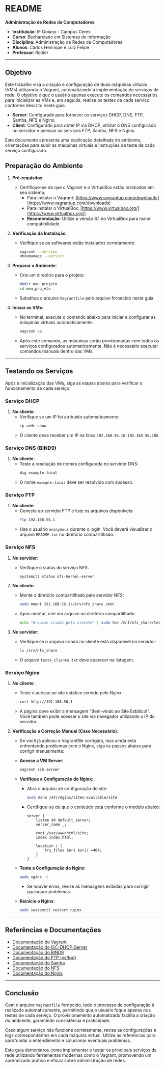 # README

**Administração de Redes de Computadores**

- **Instituição**: IF Goiano - Campus Ceres
- **Curso**: Bacharelado em Sistemas de Informação
- **Disciplina**: Administração de Redes de Computadores
- **Alunos**: Carlos Henrique e Luiz Felipe
- **Professor**: Roitier

---

## Objetivo

Este trabalho visa a criação e configuração de duas máquinas virtuais (VMs) utilizando o Vagrant, automatizando a implementação de serviços de rede. O objetivo é que o usuário apenas execute os comandos necessários para inicializar as VMs e, em seguida, realize os testes de cada serviço conforme descrito neste guia.

- **Server**: Configurado para fornecer os serviços DHCP, DNS, FTP, Samba, NFS e Nginx.
- **Client**: Configurado para obter IP via DHCP, utilizar o DNS configurado no servidor e acessar os serviços FTP, Samba, NFS e Nginx.

Este documento apresenta uma explicação detalhada do ambiente, orientações para subir as máquinas virtuais e instruções de teste de cada serviço configurado.

## Preparação do Ambiente

1. **Pré-requisitos**:
   - Certifique-se de que o Vagrant e o VirtualBox estão instalados em seu sistema.
     - Para instalar o Vagrant: [https://www.vagrantup.com/downloads](https://www.vagrantup.com/downloads)
     - Para instalar o VirtualBox: [https://www.virtualbox.org/](https://www.virtualbox.org/)
     - **Recomendação**: Utilize a versão 6.1 do VirtualBox para maior compatibilidade.

2. **Verificação da Instalação**:
   - Verifique se os softwares estão instalados corretamente:
     ```bash
     vagrant --version
     vboxmanage --version
     ```

3. **Preparar o Ambiente**:
   - Crie um diretório para o projeto:
     ```bash
     mkdir meu_projeto
     cd meu_projeto
     ```
   - Substitua o arquivo `Vagrantfile` pelo arquivo fornecido neste guia.

4. **Iniciar as VMs**:
   - No terminal, execute o comando abaixo para iniciar e configurar as máquinas virtuais automaticamente:
     ```bash
     vagrant up
     ```
   - Após este comando, as máquinas serão provisionadas com todos os serviços configurados automaticamente. Não é necessário executar comandos manuais dentro das VMs.

---

## Testando os Serviços

Após a inicialização das VMs, siga as etapas abaixo para verificar o funcionamento de cada serviço:

### Serviço DHCP

1. **No cliente**:
   - Verifique se um IP foi atribuído automaticamente:
     ```bash
     ip addr show
     ```
   - O cliente deve receber um IP na faixa `192.168.56.10-192.168.56.100`.

### Serviço DNS (BIND9)

1. **No cliente**:
   - Teste a resolução de nomes configurada no servidor DNS:
     ```bash
     dig example.local
     ```
   - O nome `example.local` deve ser resolvido com sucesso.

### Serviço FTP

1. **No cliente**:
   - Conecte ao servidor FTP e liste os arquivos disponíveis:
     ```bash
     ftp 192.168.56.1
     ```
   - Use o usuário `anonymous` durante o login. Você deverá visualizar o arquivo `README.txt` no diretório compartilhado.


### Serviço NFS

1. **No servidor**:
   - Verifique o status do serviço NFS:
     ```bash
     systemctl status nfs-kernel-server
     ```

2. **No cliente**:
   - Monte o diretório compartilhado pelo servidor NFS:
     ```bash
     sudo mount 192.168.56.1:/srv/nfs_share /mnt
     ```
   - Após montar, crie um arquivo no diretório compartilhado:
     ```bash
     echo "Arquivo criado pelo cliente" | sudo tee /mnt/nfs_share/teste_cliente.txt
     ```

3. **No servidor**:
   - Verifique se o arquivo criado no cliente está disponível no servidor:
     ```bash
     ls /srv/nfs_share
     ```
   - O arquivo `teste_cliente.txt` deve aparecer na listagem.

### Serviço Nginx

1. **No cliente**:
   - Teste o acesso ao site estático servido pelo Nginx:
     ```bash
     curl http://192.168.56.1
     ```
   - A página deve exibir a mensagem "Bem-vindo ao Site Estático!". Você também pode acessar o site via navegador utilizando o IP do servidor.

2. **Verificação e Correção Manual (Caso Necessário)**:
   - Se você já aplicou o Vagrantfile corrigido, mas ainda está enfrentando problemas com o Nginx, siga os passos abaixo para corrigir manualmente:

   - **Acesse a VM Server**:
     ```bash
     vagrant ssh server
     ```

   - **Verifique a Configuração do Nginx**:
     - Abra o arquivo de configuração do site:
       ```bash
       sudo nano /etc/nginx/sites-available/site
       ```
     - Certifique-se de que o conteúdo está conforme o modelo abaixo:
       ```nginx
       server {
           listen 80 default_server;
           server_name _;

           root /var/www/html/site;
           index index.html;

           location / {
               try_files $uri $uri/ =404;
           }
       }
       ```

   - **Teste a Configuração do Nginx**:
     ```bash
     sudo nginx -t
     ```
     - Se houver erros, revise as mensagens exibidas para corrigir quaisquer problemas.

   - **Reinicie o Nginx**:
     ```bash
     sudo systemctl restart nginx
     ```

---

## Referências e Documentações
- [Documentação do Vagrant](https://www.vagrantup.com/docs)
- [Documentação do ISC-DHCP-Server](https://manpages.ubuntu.com/manpages/bionic/en/man8/dhcpd.8.html)
- [Documentação do BIND9](https://bind9.readthedocs.io/en/latest/)
- [Documentação do FTP (vsftpd)](https://security.appspot.com/vsftpd.html)
- [Documentação do Samba](https://www.samba.org/samba/docs/)
- [Documentação do NFS](https://wiki.linux-nfs.org/wiki/index.php/Main_Page)
- [Documentação do Nginx](https://nginx.org/en/docs/)

---

## Conclusão

Com o arquivo `Vagrantfile` fornecido, todo o processo de configuração é realizado automaticamente, permitindo que o usuário foque apenas nos testes de cada serviço. O provisionamento automatizado facilita a criação do ambiente, garantindo consistência e praticidade.

Caso algum serviço não funcione corretamente, revise as configurações e logs correspondentes em cada máquina virtual. Utilize as referências para aprofundar o entendimento e solucionar eventuais problemas.

Este guia demonstrou como implementar e testar os principais serviços de rede utilizando ferramentas modernas como o Vagrant, promovendo um aprendizado prático e eficaz sobre administração de redes.
